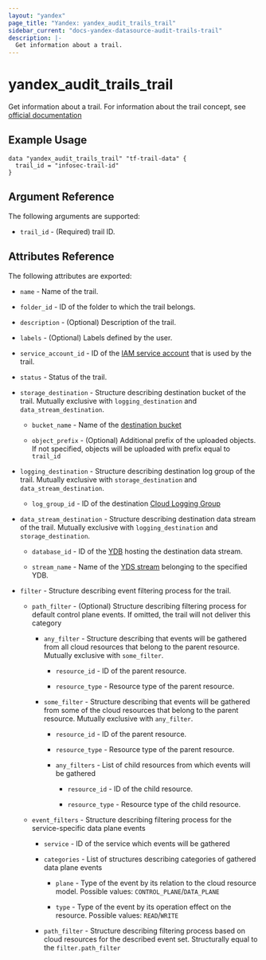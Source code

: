 ```yaml
---
layout: "yandex"
page_title: "Yandex: yandex_audit_trails_trail"
sidebar_current: "docs-yandex-datasource-audit-trails-trail"
description: |-
  Get information about a trail.
---
```


# yandex\_audit\_trails\_trail

Get information about a trail. 
For information about the trail concept, see [official documentation](https://cloud.yandex.ru/en/docs/audit-trails/concepts/trail)

## Example Usage

```hcl
data "yandex_audit_trails_trail" "tf-trail-data" {
  trail_id = "infosec-trail-id"
}
```

## Argument Reference

The following arguments are supported:

* `trail_id` - (Required) trail ID.

## Attributes Reference

The following attributes are exported:

* `name` - Name of the trail.

* `folder_id` - ID of the folder to which the trail belongs.

* `description` - (Optional) Description of the trail. 

* `labels` - (Optional) Labels defined by the user.

* `service_account_id` - ID of the [IAM service account](https://cloud.yandex.ru/en/docs/iam/concepts/users/service-accounts) that is used by the trail.

* `status` - Status of the trail.

* `storage_destination` - Structure describing destination bucket of the trail. Mutually exclusive with `logging_destination` and `data_stream_destination`.

  * `bucket_name` - Name of the [destination bucket](https://cloud.yandex.ru/en/docs/storage/concepts/bucket)

  * `object_prefix` - (Optional) Additional prefix of the uploaded objects. If not specified, objects will be uploaded with prefix equal to `trail_id`

* `logging_destination` - Structure describing destination log group of the trail. Mutually exclusive with `storage_destination` and `data_stream_destination`.

  * `log_group_id` - ID of the destination [Cloud Logging Group](https://cloud.yandex.ru/ru/docs/logging/concepts/log-group)
  
* `data_stream_destination` - Structure describing destination data stream of the trail. Mutually exclusive with `logging_destination` and `storage_destination`.

  * `database_id` - ID of the [YDB](https://cloud.yandex.ru/ru/docs/ydb/concepts/resources) hosting the destination data stream.

  * `stream_name` - Name of the [YDS stream](https://cloud.yandex.ru/ru/docs/data-streams/concepts/glossary#stream-concepts) belonging to the specified YDB.

* `filter` - Structure describing event filtering process for the trail.

  * `path_filter` - (Optional) Structure describing filtering process for default control plane events. If omitted, the trail will not deliver this category

    * `any_filter` - Structure describing that events will be gathered from all cloud resources that belong to the parent resource. Mutually exclusive with `some_filter`.
    
      * `resource_id` - ID of the parent resource.
      
      * `resource_type` - Resource type of the parent resource.
      
    * `some_filter` - Structure describing that events will be gathered from some of the cloud resources that belong to the parent resource. Mutually exclusive with `any_filter`.
    
      * `resource_id` - ID of the parent resource.
      
      * `resource_type` - Resource type of the parent resource.
      
      * `any_filters` - List of child resources from which events will be gathered 
      
        * `resource_id` - ID of the child resource.
        
        * `resource_type` - Resource type of the child resource.
        
  * `event_filters` - Structure describing filtering process for the service-specific data plane events
  
    * `service` - ID of the service which events will be gathered
    
    * `categories` - List of structures describing categories of gathered data plane events
    
      * `plane` - Type of the event by its relation to the cloud resource model. Possible values: `CONTROL_PLANE`/`DATA_PLANE` 
      
      * `type` - Type of the event by its operation effect on the resource. Possible values: `READ`/`WRITE`
      
    * `path_filter` - Structure describing filtering process based on cloud resources for the described event set. Structurally equal to the `filter.path_filter`